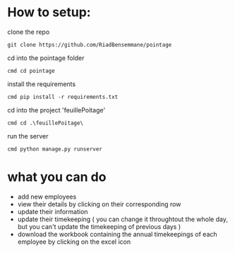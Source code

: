 # How to setup:   

clone the repo     

``` git clone https://github.com/RiadBensemmane/pointage ``` 

cd into the pointage folder  

```cmd cd pointage``` 

install the requirements  

```cmd pip install -r requirements.txt ```

cd into the project 'feuillePoitage'  

```cmd cd .\feuillePoitage\ ```

run the server   

```cmd python manage.py runserver ```

# what you can do 

- add new employees
- view their details by clicking on their corresponding row
- update their information
- update their timekeeping ( you can change it throughtout the whole day, but you can't update the timekeeping of previous days )
- download the workbook containing the annual timekeepings of each employee by clicking on the excel icon
